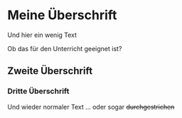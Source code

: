 # Meine Überschrift
Und hier ein wenig Text

Ob das für den Unterricht geeignet ist?

## Zweite Überschrift
### Dritte Überschrift

Und wieder normaler Text ... oder sogar ~~durchgestrichen~~

